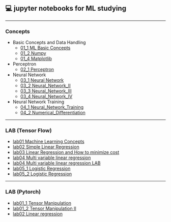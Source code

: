 ## 💻 jupyter notebooks for ML studying
---
### Concepts
+ Basic Concepts and Data Handling
    + [01_1 ML Basic Concepts](ml_book/01_1_Basic_Concepts.html)
    + [01_2 Numpy](ml_book/01_2_Numpy.html)
    + [01_4 Matplotlib](ml_book/01_4_Matplotlib.html)
+ Perceptron
    + [02_1 Perceptron](ml_book/02_1_Perceptron.html)
+ Neural Network
    + [03_1 Neural Network](ml_book/03_1_Neural_Network.html)
    + [03_2 Neural_Network_II](ml_book/03_2_Neural_Network_II.html)
    + [03_3 Neural_Network_III](ml_book/03_3_Neural_Network_III.html)
    + [03_4 Neural_Network_IV](ml_book/03_4_Neural_Network_IV.html)
+ Neural Network Training
    + [04_1 Neural_Network_Training](ml_book/04_1_Neural_Network_Training.html)
    + [04_2 Numerical_Differentiation](ml_book/04_2_Numerical_Differentiation.html)
    
---
### LAB (Tensor Flow)
+ [lab01 Machine Learning Concepts](tensor_flow/lab01_Machine_Learning_Concepts.html)
+ [lab02 Simple Linear Regression](tensor_flow/lab02_Simple_Linear_Regression.html)
+ [lab03 Linear Regression and How to minimize cost](tensor_flow/lab03_Linear_Regression_and_How_to_minimize_cost.html)
+ [lab04 Multi variable linear regression](tensor_flow/lab04_Multi_variable_linear_regression.html)
+ [lab04 Multi variable linear regression LAB](tensor_flow/lab04_Multi_variable_linear_regression_LAB.html)
+ [lab05_1 Logistic Regression](tensor_flow/lab05_1_Logistic_Regression.html)
+ [lab05_2 Logistic Regression](tensor_flow/lab05_2_Logistic_Regression.html)

---
### LAB (Pytorch)
+ [lab01_1 Tensor Manipulation](pytorch/lab01_1_Tensor_Manipulation.html)
+ [lab01_2 Tensor Manipulation II](pytorch/lab01_2_Tensor_ManipulationII.html)
+ [lab02 Linear regression](pytorch/lab02_Linear_regression.html)

